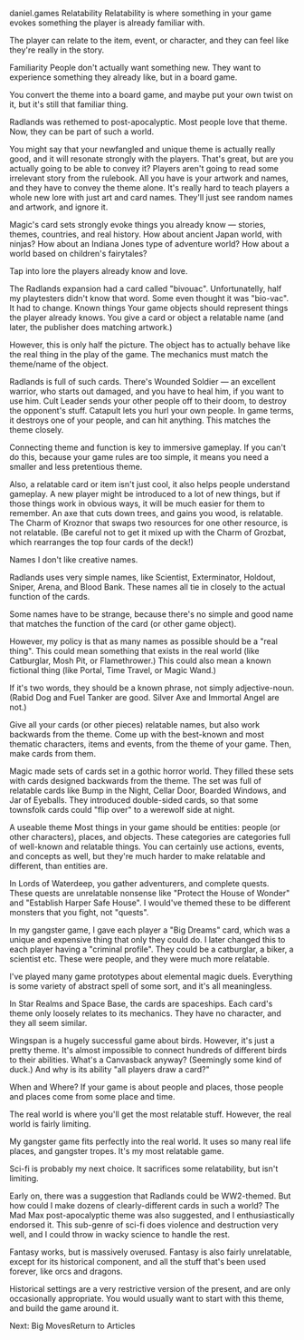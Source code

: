 daniel.games
Relatability
Relatability is where something in your game evokes something the player is already familiar with.

The player can relate to the item, event, or character, and they can feel like they're really in the story.

Familiarity
People don't actually want something new. They want to experience something they already like, but in a board game.

You convert the theme into a board game, and maybe put your own twist on it, but it's still that familiar thing.

Radlands was rethemed to post-apocalyptic. Most people love that theme. Now, they can be part of such a world.

You might say that your newfangled and unique theme is actually really good, and it will resonate strongly with the players. That's great, but are you actually going to be able to convey it? Players aren't going to read some irrelevant story from the rulebook. All you have is your artwork and names, and they have to convey the theme alone. It's really hard to teach players a whole new lore with just art and card names. They'll just see random names and artwork, and ignore it.

Magic's card sets strongly evoke things you already know — stories, themes, countries, and real history. How about ancient Japan world, with ninjas? How about an Indiana Jones type of adventure world? How about a world based on children's fairytales?

Tap into lore the players already know and love.

The Radlands expansion had a card called "bivouac". Unfortunatelly, half my playtesters didn't know that word. Some even thought it was "bio-vac". It had to change.
Known things
Your game objects should represent things the player already knows. You give a card or object a relatable name (and later, the publisher does matching artwork.)

However, this is only half the picture. The object has to actually behave like the real thing in the play of the game. The mechanics must match the theme/name of the object.

Radlands is full of such cards. There's Wounded Soldier — an excellent warrior, who starts out damaged, and you have to heal him, if you want to use him. Cult Leader sends your other people off to their doom, to destroy the opponent's stuff. Catapult lets you hurl your own people. In game terms, it destroys one of your people, and can hit anything. This matches the theme closely.

Connecting theme and function is key to immersive gameplay. If you can't do this, because your game rules are too simple, it means you need a smaller and less pretentious theme.

Also, a relatable card or item isn't just cool, it also helps people understand gameplay. A new player might be introduced to a lot of new things, but if those things work in obvious ways, it will be much easier for them to remember. An axe that cuts down trees, and gains you wood, is relatable. The Charm of Kroznor that swaps two resources for one other resource, is not relatable. (Be careful not to get it mixed up with the Charm of Grozbat, which rearranges the top four cards of the deck!) 

Names
I don't like creative names.

Radlands uses very simple names, like Scientist, Exterminator, Holdout, Sniper, Arena, and Blood Bank. These names all tie in closely to the actual function of the cards.

Some names have to be strange, because there's no simple and good name that matches the function of the card (or other game object).

However, my policy is that as many names as possible should be a "real thing". This could mean something that exists in the real world (like Catburglar, Mosh Pit, or Flamethrower.) This could also mean a known fictional thing (like Portal, Time Travel, or Magic Wand.)

If it's two words, they should be a known phrase, not simply adjective-noun. (Rabid Dog and Fuel Tanker are good. Silver Axe and Immortal Angel are not.)

Give all your cards (or other pieces) relatable names, but also work backwards from the theme. Come up with the best-known and most thematic characters, items and events, from the theme of your game. Then, make cards from them.

Magic made sets of cards set in a gothic horror world. They filled these sets with cards designed backwards from the theme. The set was full of relatable cards like Bump in the Night, Cellar Door, Boarded Windows, and Jar of Eyeballs. They introduced double-sided cards, so that some townsfolk cards could "flip over" to a werewolf side at night.

A useable theme
Most things in your game should be entities: people (or other characters), places, and objects. These categories are categories full of well-known and relatable things. You can certainly use actions, events, and concepts as well, but they're much harder to make relatable and different, than entities are.

In Lords of Waterdeep, you gather adventurers, and complete quests. These quests are unrelatable nonsense like "Protect the House of Wonder" and "Establish Harper Safe House". I would've themed these to be different monsters that you fight, not "quests".

In my gangster game, I gave each player a "Big Dreams" card, which was a unique and expensive thing that only they could do. I later changed this to each player having a "criminal profile". They could be a catburglar, a biker, a scientist etc. These were people, and they were much more relatable.

I've played many game prototypes about elemental magic duels. Everything is some variety of abstract spell of some sort, and it's all meaningless.

In Star Realms and Space Base, the cards are spaceships. Each card's theme only loosely relates to its mechanics. They have no character, and they all seem similar.

Wingspan is a hugely successful game about birds. However, it's just a pretty theme. It's almost impossible to connect hundreds of different birds to their abilities. What's a Canvasback anyway? (Seemingly some kind of duck.) And why is its ability "all players draw a card?"

When and Where?
If your game is about people and places, those people and places come from some place and time.

The real world is where you'll get the most relatable stuff. However, the real world is fairly limiting.

My gangster game fits perfectly into the real world. It uses so many real life places, and gangster tropes. It's my most relatable game.

Sci-fi is probably my next choice. It sacrifices some relatability, but isn't limiting.

Early on, there was a suggestion that Radlands could be WW2-themed. But how could I make dozens of clearly-different cards in such a world? The Mad Max post-apocalyptic theme was also suggested, and I enthusiastically endorsed it. This sub-genre of sci-fi does violence and destruction very well, and I could throw in wacky science to handle the rest.

Fantasy works, but is massively overused. Fantasy is also fairly unrelatable, except for its historical component, and all the stuff that's been used forever, like orcs and dragons.

Historical settings are a very restrictive version of the present, and are only occasionally appropriate. You would usually want to start with this theme, and build the game around it.

Next: Big MovesReturn to Articles